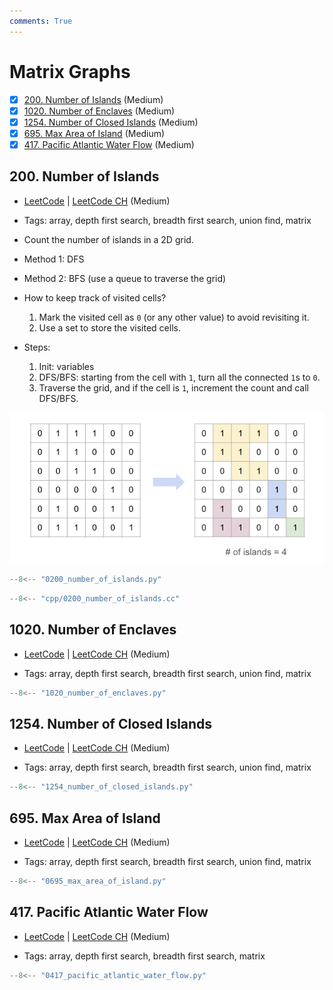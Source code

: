 ```yaml
---
comments: True
---
```


# Matrix Graphs

- [x] [200. Number of Islands](https://leetcode.cn/problems/number-of-islands/) (Medium)
- [x] [1020. Number of Enclaves](https://leetcode.cn/problems/number-of-enclaves/) (Medium)
- [x] [1254. Number of Closed Islands](https://leetcode.cn/problems/number-of-closed-islands/) (Medium)
- [x] [695. Max Area of Island](https://leetcode.cn/problems/max-area-of-island/) (Medium)
- [x] [417. Pacific Atlantic Water Flow](https://leetcode.cn/problems/pacific-atlantic-water-flow/) (Medium)

## 200. Number of Islands

-   [LeetCode](https://leetcode.com/problems/number-of-islands/) | [LeetCode CH](https://leetcode.cn/problems/number-of-islands/) (Medium)

-   Tags: array, depth first search, breadth first search, union find, matrix
-   Count the number of islands in a 2D grid.
-   Method 1: DFS
-   Method 2: BFS (use a queue to traverse the grid)

-   How to keep track of visited cells?

    1. Mark the visited cell as `0` (or any other value) to avoid revisiting it.
    2. Use a set to store the visited cells.

-   Steps:
    1. Init: variables
    2. DFS/BFS: starting from the cell with `1`, turn all the connected `1`s to `0`.
    3. Traverse the grid, and if the cell is `1`, increment the count and call DFS/BFS.

![0200](../assets/0200.jpg)

```python title="200. Number of Islands - Python Solution"
--8<-- "0200_number_of_islands.py"
```

```cpp title="200. Number of Islands - C++ Solution"
--8<-- "cpp/0200_number_of_islands.cc"
```

## 1020. Number of Enclaves

-   [LeetCode](https://leetcode.com/problems/number-of-enclaves/) | [LeetCode CH](https://leetcode.cn/problems/number-of-enclaves/) (Medium)

-   Tags: array, depth first search, breadth first search, union find, matrix

```python title="1020. Number of Enclaves - Python Solution"
--8<-- "1020_number_of_enclaves.py"
```

## 1254. Number of Closed Islands

-   [LeetCode](https://leetcode.com/problems/number-of-closed-islands/) | [LeetCode CH](https://leetcode.cn/problems/number-of-closed-islands/) (Medium)

-   Tags: array, depth first search, breadth first search, union find, matrix

```python title="1254. Number of Closed Islands - Python Solution"
--8<-- "1254_number_of_closed_islands.py"
```

## 695. Max Area of Island

-   [LeetCode](https://leetcode.com/problems/max-area-of-island/) | [LeetCode CH](https://leetcode.cn/problems/max-area-of-island/) (Medium)

-   Tags: array, depth first search, breadth first search, union find, matrix

```python title="695. Max Area of Island - Python Solution"
--8<-- "0695_max_area_of_island.py"
```

## 417. Pacific Atlantic Water Flow

-   [LeetCode](https://leetcode.com/problems/pacific-atlantic-water-flow/) | [LeetCode CH](https://leetcode.cn/problems/pacific-atlantic-water-flow/) (Medium)

-   Tags: array, depth first search, breadth first search, matrix

```python title="417. Pacific Atlantic Water Flow - Python Solution"
--8<-- "0417_pacific_atlantic_water_flow.py"
```
